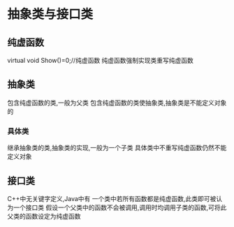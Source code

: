 # 抽象类与接口类
## 纯虚函数
virtual void Show()=0;//纯虚函数
纯虚函数强制实现类重写纯虚函数
## 抽象类
包含纯虚函数的类,一般为父类
包含纯虚函数的类使抽象类,抽象类是不能定义对象的
### 具体类
继承抽象类的类,抽象类的实现,一般为一个子类
具体类中不重写纯虚函数仍然不能定义对象
## 接口类
C++中无关键字定义,Java中有
一个类中若所有函数都是纯虚函数,此类即可被认为一个接口类
假设一个父类中的函数不会被调用,调用时均调用子类的函数,可将此父类的函数设定为纯虚函数
